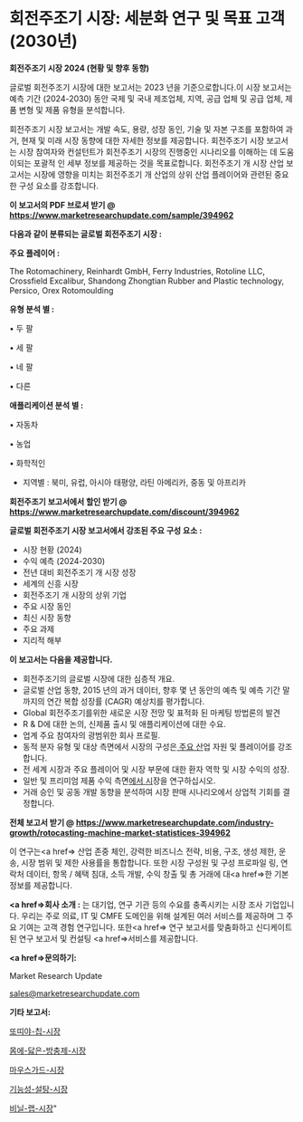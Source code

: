 # 회전주조기 시장: 세분화 연구 및 목표 고객(2030년)

<strong>회전주조기 시장 2024 (현황 및 향후 동향)</strong>

글로벌 회전주조기 시장에 대한 보고서는 2023 년을 기준으로합니다.이 시장 보고서는 예측 기간 (2024-2030) 동안 국제 및 국내 제조업체, 지역, 공급 업체 및 공급 업체, 제품 변형 및 제품 유형을 분석합니다.

회전주조기 시장 보고서는 개발 속도, 용량, 성장 동인, 기술 및 자본 구조를 포함하여 과거, 현재 및 미래 시장 동향에 대한 자세한 정보를 제공합니다. 회전주조기 시장 보고서는 시장 참여자와 컨설턴트가 회전주조기 시장의 진행중인 시나리오를 이해하는 데 도움이되는 포괄적 인 세부 정보를 제공하는 것을 목표로합니다. 회전주조기 개 시장 산업 보고서는 시장에 영향을 미치는 회전주조기 개 산업의 상위 산업 플레이어와 관련된 중요한 구성 요소를 강조합니다.



<strong>이 보고서의 PDF 브로셔 받기 @ <a href=https://www.marketresearchupdate.com/sample/394962>https://www.marketresearchupdate.com/sample/394962</a></strong>



<strong>다음과 같이 분류되는 글로벌 회전주조기 시장 :</strong>



<strong>주요 플레이어 :</strong>

The Rotomachinery, Reinhardt GmbH, Ferry Industries, Rotoline LLC, Crossfield Excalibur, Shandong Zhongtian Rubber and Plastic technology, Persico, Orex Rotomoulding



<strong>유형 분석 별 :</strong>

• 두 팔

• 세 팔

• 네 팔

• 다른



<strong>애플리케이션 분석 별 :</strong>

• 자동차

• 농업

• 화학적인

<ul>
  <li>지역별 : 북미, 유럽, 아시아 태평양, 라틴 아메리카, 중동 및 아프리카</li>
</ul>


<strong>회전주조기 보고서에서 할인 받기 @ <a href=https://www.marketresearchupdate.com/discount/394962>https://www.marketresearchupdate.com/discount/394962</a></strong>



<strong>글로벌 회전주조기 시장 보고서에서 강조된 주요 구성 요소 :</strong>
<ul>
  <li>시장 현황 (2024)</li>
  <li>수익 예측 (2024-2030)</li>
  <li>전년 대비 회전주조기 개 시장 성장</li>
  <li>세계의 신흥 시장</li>
  <li>회전주조기 개 시장의 상위 기업</li>
  <li>주요 시장 동인</li>
  <li>최신 시장 동향</li>
  <li>주요 과제</li>
  <li>지리적 해부</li>
</ul>


<strong>이 보고서는 다음을 제공합니다.</strong>
<ul>
  <li>회전주조기의 글로벌 시장에 대한 심층적 개요.</li>
  <li>글로벌 산업 동향, 2015 년의 과거 데이터, 향후 몇 년 동안의 예측 및 예측 기간 말까지의 연간 복합 성장률 (CAGR) 예상치를 평가합니다.</li>
  <li>Global 회전주조기를위한 새로운 시장 전망 및 표적화 된 마케팅 방법론의 발견</li>
  <li>R &amp; D에 대한 논의, 신제품 출시 및 애플리케이션에 대한 수요.</li>
  <li>업계 주요 참여자의 광범위한 회사 프로필.</li>
  <li>동적 분자 유형 및 대상 측면에서 시장의 구성은<a href=> 주요 산</a>업 자원 및 플레이어를 강조합니다.</li>
  <li>전 세계 시장과 주요 플레이어 및 시장 부문에 대한 환자 역학 및 시장 수익의 성장.</li>
  <li>일반 및 프리미엄 제품 수익 측면<a href=>에서 시</a>장을 연구하십시오.</li>
  <li>거래 승인 및 공동 개발 동향을 분석하여 시장 판매 시나리오에서 상업적 기회를 결정합니다.</li>
</ul>



<strong>전체 보고서 받기 @ <a href=https://www.marketresearchupdate.com/industry-growth/rotocasting-machine-market-statistices-394962>https://www.marketresearchupdate.com/industry-growth/rotocasting-machine-market-statistices-394962</a></strong>

이 연구는<a href=> 산업 존중</a> 체인, 강력한 비즈니스 전략, 비용, 구조, 생성 제한, 운송, 시장 범위 및 제한 사용률을 통합합니다. 또한 시장 구성원 및 구성 프로파일 링, 연락처 데이터, 항목 / 혜택 침대, 소득 개발, 수익 창출 및 총 거래에 대<a href=>한 기본 </a>정보를 제공합니다.



<strong><a href=>회사 소</a>개 :</strong>
는 대기업, 연구 기관 등의 수요를 충족시키는 시장 조사 기업입니다. 우리는 주로 의료, IT 및 CMFE 도메인을 위해 설계된 여러 서비스를 제공하며 그 주요 기여는 고객 경험 연구입니다. 또한<a href=> 연구 보</a>고서를 맞춤화하고 신디케이트 된 연구 보고서 및 컨설팅 <a href=>서비스</a>를 제공합니다.



<strong><a href=>문의하기:</a></strong>

Market Research Update

sales@marketresearchupdate.com



<strong>기타 보고서:</strong>

<a href=https://www.linkedin.com/pulse/또띠야-칩-시장-경쟁-분석-및-성장-잠재력-2029-survey-savvy-insights-360-analysis/>또띠야-칩-시장</a>

<a href=https://www.linkedin.com/pulse/몸에-닳은-방충제-시장-경쟁-분석-및-성장-잠재력-2029-market-matrix-musings-analysis-ppnrf/>몸에-닳은-방충제-시장</a>

<a href=https://www.linkedin.com/pulse/마우스가드-시장-세분화-연구-및-목표-고객2029년-consumer-connection-compendium-ana-vnh3f/>마우스가드-시장</a>

<a href=https://www.linkedin.com/pulse/기능성-설탕-시장-경쟁-분석-및-성장-잠재력-2030-trendsetters-talk-360-analysis-wlbnf/>기능성-설탕-시장</a>

<a href=https://www.linkedin.com/pulse/비닐-랩-시장-현재-및-미래-성장-2030-consumer-connection-compendium-ana-sxnzf/>비닐-랩-시장</a>"

